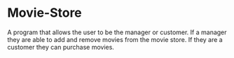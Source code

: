 # Movie-Store
A program that allows the user to be the manager or customer. If a manager they are able to add and remove movies from the movie store. If they are a customer they can purchase movies.
